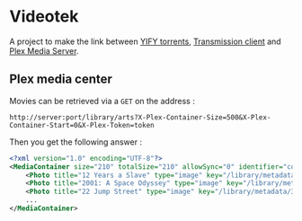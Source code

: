 Videotek
========

A project to make the link between [YIFY torrents](https://yts.to/browse-movies), [Transmission client](http://www.transmissionbt.com/) and [Plex Media Server](https://plex.tv/).

Plex media center
-----------------

Movies can be retrieved via a `GET` on the address :

```
http://server:port/library/arts?X-Plex-Container-Size=500&X-Plex-Container-Start=0&X-Plex-Token=token
```

Then you get the following answer :

``` xml
<?xml version="1.0" encoding="UTF-8"?>
<MediaContainer size="210" totalSize="210" allowSync="0" identifier="com.plexapp.plugins.library" mediaTagPrefix="/system/bundle/media/flags/" mediaTagVersion="1436213533" offset="0">
    <Photo title="12 Years a Slave" type="image" key="/library/metadata/1/art/1431979035" thumb="" label="" mediaType="" summary="" rating="-1" addDate="-1" modDate="-1" metaModDate="-1" />
    <Photo title="2001: A Space Odyssey" type="image" key="/library/metadata/2/art/1431979040" thumb="" label="" mediaType="" summary="" rating="-1" addDate="-1" modDate="-1" metaModDate="-1" />
    <Photo title="22 Jump Street" type="image" key="/library/metadata/3/art/1431979040" thumb="" label="" mediaType="" summary="" rating="-1" addDate="-1" modDate="-1" metaModDate="-1" />
    ...
</MediaContainer>
```
